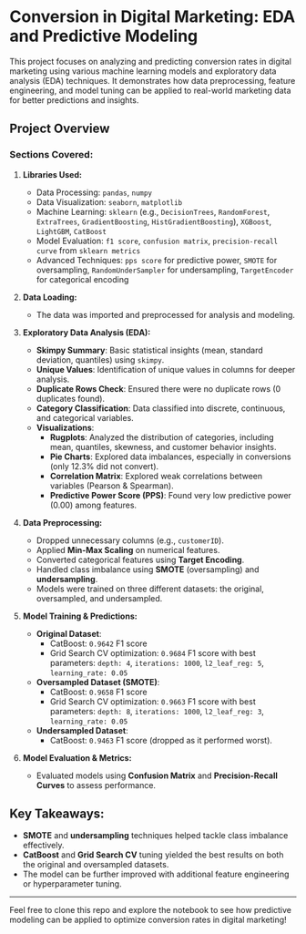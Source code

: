 # Conversion in Digital Marketing: EDA and Predictive Modeling

This project focuses on analyzing and predicting conversion rates in digital marketing using various machine learning models and exploratory data analysis (EDA) techniques. It demonstrates how data preprocessing, feature engineering, and model tuning can be applied to real-world marketing data for better predictions and insights.

## Project Overview

### Sections Covered:

1. **Libraries Used:**
   - Data Processing: `pandas`, `numpy`
   - Data Visualization: `seaborn`, `matplotlib`
   - Machine Learning: `sklearn` (e.g., `DecisionTrees`, `RandomForest`, `ExtraTrees`, `GradientBoosting`, `HistGradientBoosting`), `XGBoost`, `LightGBM`, `CatBoost`
   - Model Evaluation: `f1 score`, `confusion matrix`, `precision-recall curve` from `sklearn metrics`
   - Advanced Techniques: `pps score` for predictive power, `SMOTE` for oversampling, `RandomUnderSampler` for undersampling, `TargetEncoder` for categorical encoding

2. **Data Loading:**
   - The data was imported and preprocessed for analysis and modeling.

3. **Exploratory Data Analysis (EDA):**
   - **Skimpy Summary**: Basic statistical insights (mean, standard deviation, quantiles) using `skimpy`.
   - **Unique Values**: Identification of unique values in columns for deeper analysis.
   - **Duplicate Rows Check**: Ensured there were no duplicate rows (0 duplicates found).
   - **Category Classification**: Data classified into discrete, continuous, and categorical variables.
   - **Visualizations**:
     - **Rugplots**: Analyzed the distribution of categories, including mean, quantiles, skewness, and customer behavior insights.
     - **Pie Charts**: Explored data imbalances, especially in conversions (only 12.3% did not convert).
     - **Correlation Matrix**: Explored weak correlations between variables (Pearson & Spearman).
     - **Predictive Power Score (PPS)**: Found very low predictive power (0.00) among features.

4. **Data Preprocessing:**
   - Dropped unnecessary columns (e.g., `customerID`).
   - Applied **Min-Max Scaling** on numerical features.
   - Converted categorical features using **Target Encoding**.
   - Handled class imbalance using **SMOTE** (oversampling) and **undersampling**.
   - Models were trained on three different datasets: the original, oversampled, and undersampled.

5. **Model Training & Predictions:**
   - **Original Dataset**:
     - CatBoost: `0.9642` F1 score
     - Grid Search CV optimization: `0.9684` F1 score with best parameters: `depth: 4`, `iterations: 1000`, `l2_leaf_reg: 5`, `learning_rate: 0.05`
   - **Oversampled Dataset (SMOTE)**:
     - CatBoost: `0.9658` F1 score
     - Grid Search CV optimization: `0.9663` F1 score with best parameters: `depth: 8`, `iterations: 1000`, `l2_leaf_reg: 3`, `learning_rate: 0.05`
   - **Undersampled Dataset**:
     - CatBoost: `0.9463` F1 score (dropped as it performed worst).

6. **Model Evaluation & Metrics:**
   - Evaluated models using **Confusion Matrix** and **Precision-Recall Curves** to assess performance.

## Key Takeaways:
- **SMOTE** and **undersampling** techniques helped tackle class imbalance effectively.
- **CatBoost** and **Grid Search CV** tuning yielded the best results on both the original and oversampled datasets.
- The model can be further improved with additional feature engineering or hyperparameter tuning.

---

Feel free to clone this repo and explore the notebook to see how predictive modeling can be applied to optimize conversion rates in digital marketing!
